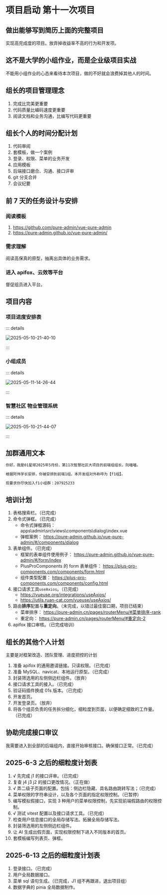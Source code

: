 # 项目启动 第十一次项目

## 做出能够写到简历上面的完整项目

实现高完成度的项目。放弃掉收益率不高的行为和开发项。

## 这不是大学的小组作业，而是企业级项目实战

不能用小组作业的心态来看待本次项目，做的不好就会浪费掉其他人的时间。

## 组长的项目管理理念

1. 完成比完美更重要
2. 代码质量比编码速度更重要
3. 阅读文档和业务沟通，比编写代码更重要

## 组长个人的时间分配计划

1. 代码审阅
2. 套模板，做一个案例
3. 登录、权限、菜单的业务开发
4. 应用模板
5. 后端接口磨合、沟通、接口评审
6. git 分支合并
7. 会议纪要

## 前 7 天的任务设计与安排

### 阅读模板

1. https://github.com/pure-admin/vue-pure-admin
2. https://pure-admin.github.io/vue-pure-admin/

### 需求理解

阅读高保真的原型，抽离出具体的业务需求。

### 进入 apifox、云效等平台

督促组员进入平台。

## 项目内容

### 项目进度安排表

::: details

![2025-05-10-21-40-10](https://s2.loli.net/2025/05/10/kWtdK3m49E6GaI7.png)

:::

### 小组成员

::: details

![2025-05-11-14-26-44](https://s2.loli.net/2025/05/11/H13DzLaeIFPmvSl.png)

:::

### 智慧社区 物业管理系统

::: details

![2025-05-10-21-44-07](https://s2.loli.net/2025/05/10/EytjOHmDQhxW86u.png)

:::

## 加群通用文本

```txt
你好，我是01星球2025年5月份，第11次智慧社区大项目的前端组组长，阮喵喵。

根据阿伟学长安排，你被安排到前端1组，本开发组对外称呼为【f1组】。

现要求你尽快加入f1小组群：207925233
```

## 培训计划

1. 表格搜索栏。（已完成）
2. 命令式弹框。（已完成）
   - 命令式弹框源码： apps\admin\src\views\components\dialog\index.vue
   - 弹框案例： https://pure-admin.github.io/vue-pure-admin/#/components/dialog
3. 表单组件。（已完成）
   - 框架的表单组件使用例子： https://pure-admin.github.io/vue-pure-admin/#/form/index
   - PlusProComponents 的 form 表单组件： https://plus-pro-components.com/components/form.html
   - 组件类型配置： https://plus-pro-components.com/components/config.html
4. 接口请求工具`useAxios`。（已完成）
   - https://vueuse.org/integrations/useAxios/
   - https://utils.ruan-cat.com/vueuse/useAxios/
5. 路由**排序**配置与**重定向**。（未完成，以错过最佳窗口期，项目已结束）
   - 菜单排序： https://pure-admin.cn/pages/routerMenu/#菜单排序-rank
   - 重定向： https://pure-admin.cn/pages/routerMenu/#重定向-2
6. apifox 接口审核。（已完成培训）

## 组长的其他个人计划

主要是对框架改造、团队管理、进度把控的计划

1. 准备 apifox 的通用邀请链接。只读权限。（已完成）
2. 准备 MySQL、navicat、本地运行原型。（已完成）
3. 封装筛选用的左侧侧边栏组件。（放弃）
4. 接口请求工具的接入。（已完成）
5. 验证码插件换成 01s 版本。（已完成）
6. 开发首页。
7. 开发登录页。（放弃）
8. 将各个组员负责的任务拆分细化，细粒度到页面，以便确定细致的工作量。（已完成）

## 协助完成接口审议

我需要进入到全部的后端组内，直接开始审核接口。确保接口正常。（已完成）

## 2025-6-3 之后的细粒度计划表

1. √ 先完成 j1 的接口评审。（已完成）
2. 复查 j4 j3 j2 的接口更改情况。（正在做）
3. √ 弄二级子页面的配置。包括：侧边栏隐藏、具名路由跳转写法；（已完成）
4. 菜单权限的字符串设计，以及各个页面的指定权限控制。（已暂停）
5. 编写模拟假接口，实现 3 种用户的菜单权限控制，先实现前端假路由的权限控制。
6. √ 测试 vitest 配置以及接口请求工具。（已完成）
7. 检查用户信息接口的全局存储写法。拓展全局存储写法。
8. 封装筛选用的左侧侧边栏组件。
9. 让 AI 生成出假页面，实现权限控制下进入不同版本的首页。
10. 套模板编写列表页、弹框。

## 2025-6-13 之后的细粒度计划表

1. 登录接口。（已完成）
2. 用户全局数据接口。
3. 菜单 sql 语句生成。（已完成，J1 组不再跟进，退出项目组）
4. 数据字典的 pinia 全局数据制作。
